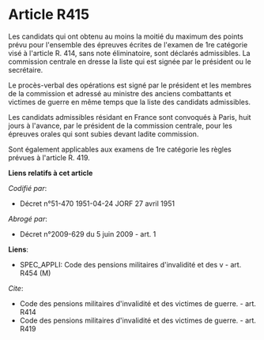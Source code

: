 # Article R415

Les candidats qui ont obtenu au moins la moitié du maximum des points prévu pour l'ensemble des épreuves écrites de l'examen
de 1re catégorie visé à l'article R. 414, sans note éliminatoire, sont déclarés admissibles. La commission centrale en dresse
la liste qui est signée par le président ou le secrétaire.

Le procès-verbal des opérations est signé par le président et les membres de la commission et adressé au ministre des anciens
combattants et victimes de guerre en même temps que la liste des candidats admissibles.

Les candidats admissibles résidant en France sont convoqués à Paris, huit jours à l'avance, par le président de la commission
centrale, pour les épreuves orales qui sont subies devant ladite commission.

Sont également applicables aux examens de 1re catégorie les règles prévues à l'article R. 419.

**Liens relatifs à cet article**

_Codifié par_:

  - Décret n°51-470 1951-04-24 JORF 27 avril 1951

_Abrogé par_:

  - Décret n°2009-629 du 5 juin 2009 - art. 1

**Liens**:

  - SPEC_APPLI: Code des pensions militaires d'invalidité et des v - art. R454 (M)

_Cite_:

  - Code des pensions militaires d'invalidité et des victimes de guerre. - art. R414
  - Code des pensions militaires d'invalidité et des victimes de guerre. - art. R419
